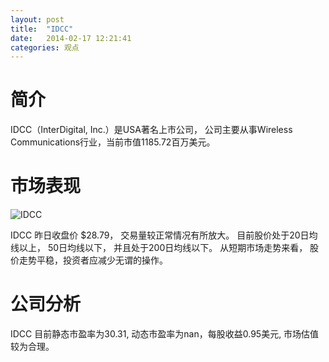 ```yaml
---
layout: post
title:  "IDCC"
date:   2014-02-17 12:21:41
categories: 观点
---
```


# 简介
IDCC（InterDigital, Inc.）是USA著名上市公司，
公司主要从事Wireless Communications行业，当前市值1185.72百万美元。

# 市场表现

![IDCC](http://finviz.com/chart.ashx?t=IDCC&ty=c&ta=1&p=d&s=l)

IDCC 昨日收盘价 $28.79，
交易量较正常情况有所放大。
目前股价处于20日均线以上，
50日均线以下，
并且处于200日均线以下。
从短期市场走势来看，
股价走势平稳，投资者应减少无谓的操作。

# 公司分析
IDCC 目前静态市盈率为30.31, 动态市盈率为nan，每股收益0.95美元,
市场估值较为合理。

